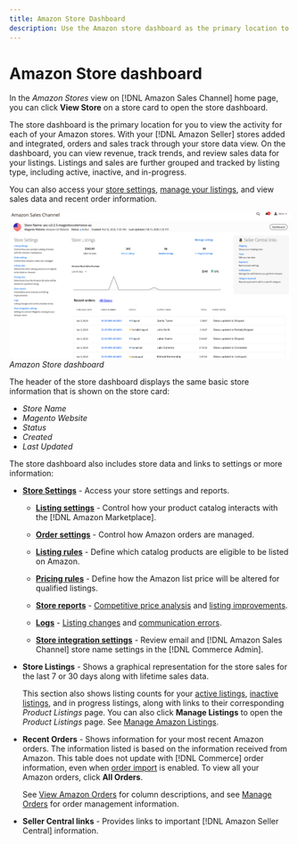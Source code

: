 ```yaml
---
title: Amazon Store Dashboard
description: Use the Amazon store dashboard as the primary location to view the activity for your Amazon stores from the Commerce Admin. 
---
```


# Amazon Store dashboard


In the _Amazon Stores_ view on [!DNL Amazon Sales Channel] home page, you can click **View Store** on a store card to open the store dashboard.

The store dashboard is the primary location for you to view the activity for each of your Amazon stores. With your [!DNL Amazon Seller] stores added and integrated, orders and sales track through your store data view. On the dashboard, you can view revenue, track trends, and review sales data for your listings. Listings and sales are further grouped and tracked by listing type, including active, inactive, and in-progress.

You can also access your [store settings](./ob-store-review.md), [manage your listings](./managing-product-listings.md), and view sales data and recent order information.

![](assets/amazon-store-dashboard.png)
_Amazon Store dashboard_

The header of the store dashboard displays the same basic store information that is shown on the store card:

- _Store Name_
- _Magento Website_
- _Status_
- _Created_
- _Last Updated_

The store dashboard also includes store data and links to settings or more information:

- [**Store Settings**](./ob-store-review.md) - Access your store settings and reports.

  - [**Listing settings**](./listing-settings.md) - Control how your product catalog interacts with the [!DNL Amazon Marketplace].

  - [**Order settings**](./order-settings.md) - Control how Amazon orders are managed.

  - [**Listing rules**](./listing-rules.md) - Define which catalog products are eligible to be listed on Amazon.

  - [**Pricing rules**](./pricing-products.md) - Define how the Amazon list price will be altered for qualified listings.

  - [**Store reports**](./amazon-logs-reports.md) - [Competitive price analysis](./competitive-price-analysis.md) and [listing improvements](./listing-improvements.md).

  - [**Logs**](./amazon-logs-reports.md) - [Listing changes](./listing-changes-log.md) and [communication errors](./communication-errors-log.md).

  - [**Store integration settings**](./store-integration-settings.md) - Review email and [!DNL Amazon Sales Channel] store name settings in the [!DNL Commerce Admin].

- **Store Listings** - Shows a graphical representation for the store sales for the last 7 or 30 days along with lifetime sales data.

   This section also shows listing counts for your [active listings](./active-listings.md), [inactive listings](./inactive-listings.md), and in progress listings, along with links to their corresponding _Product Listings_ page. You can also click **Manage Listings** to open the _Product Listings_ page. See [Manage Amazon Listings](./managing-product-listings.md).

- **Recent Orders** - Shows information for your most recent Amazon orders. The information listed is based on the information received from Amazon. This table does not update with [!DNL Commerce] order information, even when [order import](./order-settings.md) is enabled. To view all your Amazon orders, click **All Orders**.

   See [View Amazon Orders](./amazon-orders-all.md) for column descriptions,  and see [Manage Orders](./managing-orders.md) for order management information.

- **Seller Central links** - Provides links to important [!DNL Amazon Seller Central] information.
